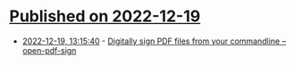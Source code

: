 # [Published on 2022-12-19](index.md)

* [2022-12-19, 13:15:40](https://news.ycombinator.com/item?id=34051652) - [Digitally sign PDF files from your commandline – open-pdf-sign](https://github.com/open-pdf-sign/open-pdf-sign)
